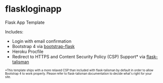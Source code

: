 # flaskloginapp
Flask App Template

Includes:
* Login with email confirmation
* Bootstrap 4 via [bootstrap-flask](https://github.com/greyli/bootstrap-flask)
* Heroku Procfile
* Redirect to HTTPS and Content Security Policy (CSP) Support* via [flask-talisman](https://github.com/GoogleCloudPlatform/flask-talisman)
    
<sub><sup>*This template ships with a more relaxed CSP than included with flask-talisman by default in order to allow Bootstrap 4 to work properly. Please refer to flask-talisman documentation to decide what's right for your site.</sup></sub>